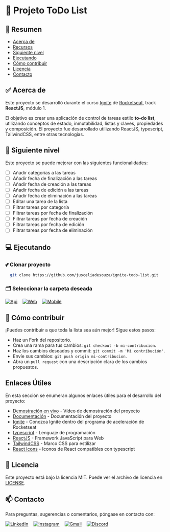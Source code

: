 # 📝 Projeto ToDo List

## 📖 Resumen

- [Acerca de](#✅-acerca-de)
- [Recursos](#📝-resumen)
- [Siguiente nivel](#🚀-siguiente-nivel)
- [Ejecutando](#💻-ejecutando)
- [Cómo contribuir](#🤝-cómo-contribuir)
- [Licencia](#📝-licencia)
- [Contacto](#📫-contacto)

## ✅ Acerca de

Este proyecto se desarrolló durante el curso [Ignite](https://encr.pw/conheca-o-one) de [Rocketseat](https://rocketseat.com.br/), track **ReactJS**, módulo 1.

El objetivo es crear una aplicación de control de tareas estilo **to-do list**, utilizando conceptos de estado, inmutabilidad, listas y claves, propiedades y composición. El proyecto fue desarrollado utilizando ReactJS, typescript, TailwindCSS, entre otras tecnologías.  

## 🚀 Siguiente nivel

Este proyecto se puede mejorar con las siguientes funcionalidades:

- [ ] Añadir categorías a las tareas
- [ ] Añadir fecha de finalización a las tareas
- [ ] Añadir fecha de creación a las tareas
- [ ] Añadir fecha de edición a las tareas
- [ ] Añadir fecha de eliminación a las tareas
- [ ] Editar una tarea de la lista
- [ ] Filtrar tareas por categoría
- [ ] Filtrar tareas por fecha de finalización
- [ ] Filtrar tareas por fecha de creación
- [ ] Filtrar tareas por fecha de edición
- [ ] Filtrar tareas por fecha de eliminación

## 💻 Ejecutando

### 💕 Clonar proyecto

```bash
  git clone https://github.com/jusceliadesouza/ignite-todo-list.git
```

### 🗂️ Seleccionar la carpeta deseada

<p style="display: flex; gap:16px">
  <a href="#" rel="noopener noreferrer">
    <img src="https://img.shields.io/badge/-Api-yellow?style=for-the-badge"
      alt="Api">
  </a>
  <a href="web/README.md">
    <img src="https://img.shields.io/badge/-Web-blue?style=for-the-badge"
      alt="Web">
  </a>
  <a href="mobile/README.md">
    <img src="https://img.shields.io/badge/-Mobile-darkred?style=for-the-badge" alt="Mobile">
  </a>
</p>

## 🤝 Cómo contribuir

¡Puedes contribuir a que toda la lista sea aún mejor! Sigue estos pasos:

- Haz un Fork del repositorio.
- Crea una rama para tus cambios: `git checkout -b mi-contribucion`.
- Haz los cambios deseados y commit: `git commit -m 'Mi contribución'`.
- Envíe sus cambios: `git push origin mi-contribucion`.
- Abra un `pull request` con una descripción clara de los cambios propuestos.

## Enlaces Útiles

En esta sección se enumeran algunos enlaces útiles para el desarrollo del proyecto:

- [Demostración en vivo](https://) - Vídeo de demostración del proyecto
- [Documentación](https://) - Documentación del proyecto
- [Ignite](https://encr.pw/conheca-o-one) - Conozca Ignite dentro del programa de aceleración de Rocketseat
- [typescript](https://www.typescriptlang.org/) - Lenguaje de programación
- [ReactJS](https://reactjs.org/) - Framework JavaScript para Web
- [TailwindCSS](https://tailwindcss.com/) - Marco CSS para estilizar
- [React Icons](https://react-icons.github.io/react-icons/) - Iconos de React compatibles con typescript

## 📝 Licencia

Este proyecto está bajo la licencia MIT. Puede ver el archivo de licencia en [LICENSE](./LICENSE).

## 📫 Contacto

Para preguntas, sugerencias o comentarios, póngase en contacto con:

<p style="display: flex; gap:16px;">
  <a href="https://www.linkedin.com/in/jusceliadesouza/" target="_blank" rel="noopener noreferrer">
    <img src="https://img.shields.io/badge/-Linkedin-blue?style=for-the-badge&logo=Linkedin&logoColor=f2f2f2"
      alt="LinkedIn">
  </a>
  <a href="https://instagram.com/jusceliadesouzaon">
    <img src="https://img.shields.io/badge/Instagram-D90452?style=for-the-badge&logo=Instagram&logoColor=f2f2f2"
      alt="Instagram">
  </a>
  <a href="mailto:jusceliadesousa@gmail.com">
    <img src="https://img.shields.io/badge/-Gmail-darkred?style=for-the-badge&logo=Gmail&logoColor=f2f2f2" alt="Gmail">
  </a>
  <a href="https://discord.com/channels/@me/677177966693974056">
    <img src="https://img.shields.io/badge/-Discord-2D2C2A?style=for-the-badge&logo=Discord&logoColor=f2f2f2"
      alt="Discord">
  </a>
</p>
